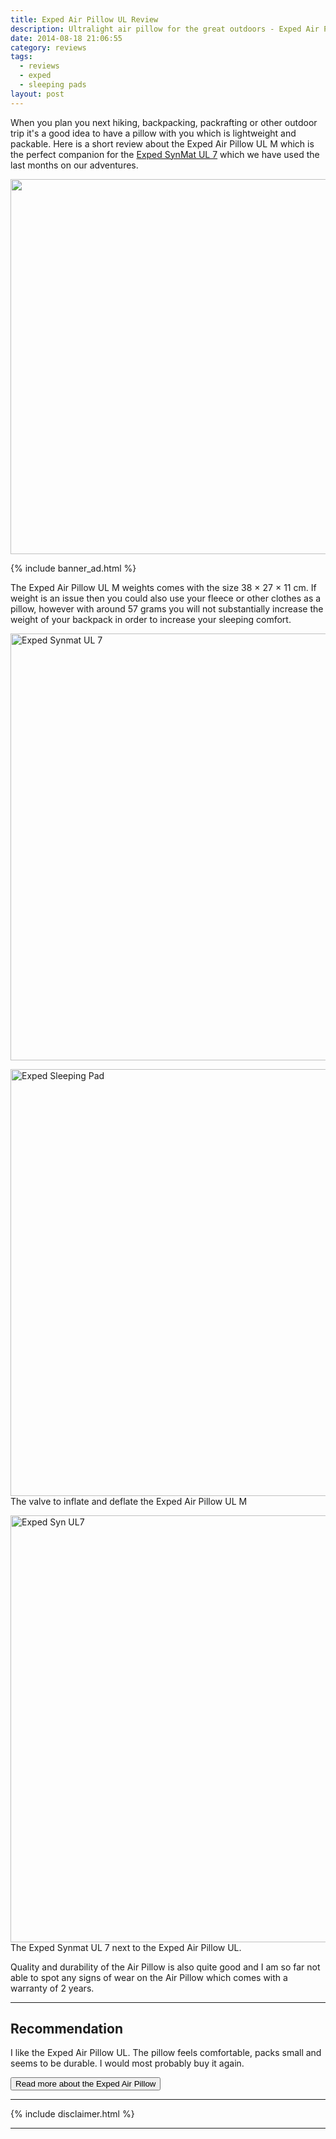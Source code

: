 ```yaml
---
title: Exped Air Pillow UL Review
description: Ultralight air pillow for the great outdoors - Exped Air Pillow UL Review
date: 2014-08-18 21:06:55
category: reviews
tags:
  - reviews
  - exped
  - sleeping pads
layout: post
---
```


When you plan you next hiking, backpacking, packrafting or other outdoor trip it's a good idea to have a pillow with you which is lightweight and packable. Here is a short review about the Exped Air Pillow UL M which is the perfect companion for the <a href="http://hikeventures.com/exped-synmat-ul-7/" target="_self">Exped SynMat UL 7</a> which we have used the last months on our adventures.

<a href="https://www.flickr.com/photos/90204224@N07/14925259216" title="Exped Airpillow"><img src="https://farm4.staticflickr.com/3894/14925259216_ff2d1deb5e_b.jpg" width="600"></a>

<!--more-->

{% include banner_ad.html %}

The Exped Air Pillow UL M weights comes with the size 38 × 27 × 11 cm. If weight is an issue then you could also use your fleece or other clothes as a pillow, however with around 57 grams you will not substantially increase the weight of your backpack in order to increase your sleeping comfort.

<a href="https://www.flickr.com/photos/90204224@N07/14761636837" title="Exped Synmat UL 7"><img src="https://farm6.staticflickr.com/5568/14761636837_0ebf3870b8_b.jpg" width="1024" height="683" alt="Exped Synmat UL 7"></a>

<a href="https://www.flickr.com/photos/90204224@N07/8731238958" title="Exped Sleeping Pad"><img src="https://farm8.staticflickr.com/7447/8731238958_368a02cb61_b.jpg" width="1024" height="683" alt="Exped Sleeping Pad"></a>
The valve to inflate and deflate the Exped Air Pillow UL M

<a href="https://www.flickr.com/photos/90204224@N07/8731236714" title="Exped Syn UL7"><img src="https://farm8.staticflickr.com/7459/8731236714_8e68e09370_b.jpg" width="1024" height="683" alt="Exped Syn UL7"></a>The Exped Synmat UL 7 next to the Exped Air Pillow UL.

Quality and durability of the Air Pillow is also quite good and I am so far not able to spot any signs of wear on the Air Pillow which comes with a warranty of 2 years.

---

## Recommendation
I like the Exped Air Pillow UL. The pillow feels comfortable, packs small and seems to be durable. I would most probably buy it again.

<a href="http://www.backcountry.com/exped-air-pillow"><button type="button" class="btn btn-danger">Read more about the Exped Air Pillow</button></a>


<script type="text/javascript">
amzn_assoc_placement = "adunit0";
amzn_assoc_search_bar = "false";
amzn_assoc_tracking_id = "hikeve-20";
amzn_assoc_search_bar_position = "top";
amzn_assoc_ad_mode = "search";
amzn_assoc_ad_type = "smart";
amzn_assoc_marketplace = "amazon";
amzn_assoc_region = "US";
amzn_assoc_title = "Search Results for Pillows";
amzn_assoc_default_search_phrase = "camping pillow";
amzn_assoc_default_category = "All";
amzn_assoc_linkid = "cf25d0c30eb2b0393ddfeff776a87c25";
</script>
<script src="//z-na.amazon-adsystem.com/widgets/onejs?MarketPlace=US"></script>

---

 {% include disclaimer.html %}

 ---
